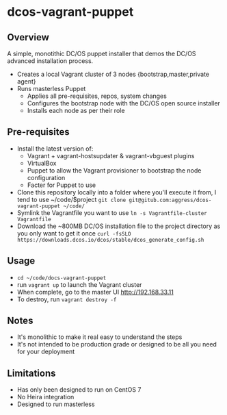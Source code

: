 # dcos-vagrant-puppet

## Overview

A simple, monotithic DC/OS puppet installer that demos the DC/OS advanced installation process.

* Creates a local Vagrant cluster of 3 nodes {bootstrap,master,private agent}
* Runs masterless Puppet
  * Applies all pre-requisites, repos, system changes
  * Configures the bootstrap node with the DC/OS open source installer
  * Installs each node as per their role

## Pre-requisites

* Install the latest version of:
  * Vagrant + vagrant-hostsupdater & vagrant-vbguest plugins
  * VirtualBox
  * Puppet to allow the Vagrant provisioner to bootstrap the node configuration
  * Facter for Puppet to use
* Clone this repository locally into a folder where you'll execute it from, I tend to use ~/code/$project
  `git clone git@gitub.com:aggress/dcos-vagrant-puppet ~/code/`
* Symlink the Vagrantfile you want to use `ln -s Vagrantfile-cluster Vagrantfile`
* Download the ~800MB DC/OS installation file to the project directory as you only want to get it once
  `curl -fsSLO https://downloads.dcos.io/dcos/stable/dcos_generate_config.sh`

## Usage

* `cd ~/code/docs-vagrant-puppet`
* run `vagrant up` to launch the Vagrant cluster
* When complete, go to the master UI http://192.168.33.11
* To destroy, run `vagrant destroy -f`

## Notes

* It's monolithic to make it real easy to understand the steps
* It's not intended to be production grade or designed to be all you need for your deployment

## Limitations

* Has only been designed to run on CentOS 7
* No Heira integration
* Designed to run masterless
